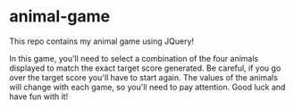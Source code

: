 # animal-game
This repo contains my animal game using JQuery!

In this game, you'll need to select a combination of the four animals displayed to match the exact target score generated. Be careful, if you go over the target score you'll have to start again. The values of the animals will change with each game, so you'll need to pay attention. Good luck and have fun with it!
